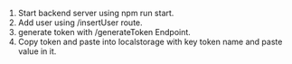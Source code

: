 1. Start backend server using npm run start.
2. Add user using /insertUser route.
3. generate token with /generateToken Endpoint.
4. Copy token and paste into localstorage with key token name and paste value in it.
